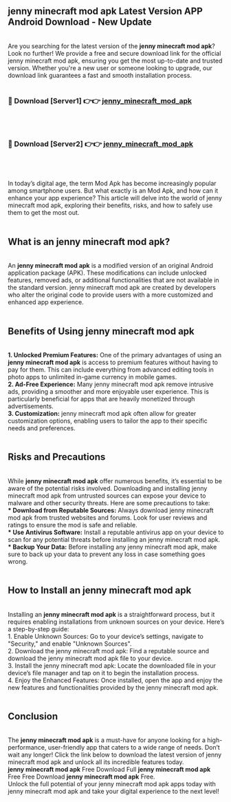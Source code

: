 ## jenny minecraft mod apk Latest Version APP Android Download - New Update
<br>
Are you searching for the latest version of the <strong>jenny minecraft mod apk</strong>? Look no further! We provide a free and secure download link for the official jenny minecraft mod apk, ensuring you get the most up-to-date and trusted version. Whether you're a new user or someone looking to upgrade, our download link guarantees a fast and smooth installation process.
<br>
<br>
<h3>🔴 Download [Server1] 👉👉 <a href="https://modyolo.store/jenny+minecraft+mod+apk">jenny_minecraft_mod_apk</a></h3><br>
<br>
<h3>🔴 Download [Server2] 👉👉 <a href="https://modyolo.store/jenny+minecraft+mod+apk">jenny_minecraft_mod_apk</a></h3><br>
<br>
<br>
In today’s digital age, the term Mod Apk has become increasingly popular among smartphone users. But what exactly is an Mod Apk, and how can it enhance your app experience? This article will delve into the world of jenny minecraft mod apk, exploring their benefits, risks, and how to safely use them to get the most out.
<br>
<br>
<h2>What is an jenny minecraft mod apk?</h2>
<br>
An <strong>jenny minecraft mod apk</strong> is a modified version of an original Android application package (APK). These modifications can include unlocked features, removed ads, or additional functionalities that are not available in the standard version. jenny minecraft mod apk are created by developers who alter the original code to provide users with a more customized and enhanced app experience.
<br>
<br>
<h2>Benefits of Using jenny minecraft mod apk</h2>
<br>
<strong> 1. Unlocked Premium Features:</strong> One of the primary advantages of using an <strong>jenny minecraft mod apk</strong> is access to premium features without having to pay for them. This can include everything from advanced editing tools in photo apps to unlimited in-game currency in mobile games.
<br>
<strong> 2. Ad-Free Experience:</strong> Many jenny minecraft mod apk remove intrusive ads, providing a smoother and more enjoyable user experience. This is particularly beneficial for apps that are heavily monetized through advertisements.
<br>
<strong> 3. Customization:</strong> jenny minecraft mod apk often allow for greater customization options, enabling users to tailor the app to their specific needs and preferences.
<br>
<br>
<h2>Risks and Precautions</h2>
<br>
While <strong>jenny minecraft mod apk</strong> offer numerous benefits, it’s essential to be aware of the potential risks involved. Downloading and installing jenny minecraft mod apk from untrusted sources can expose your device to malware and other security threats. Here are some precautions to take:
<br>
<strong> * Download from Reputable Sources:</strong> Always download jenny minecraft mod apk from trusted websites and forums. Look for user reviews and ratings to ensure the mod is safe and reliable.
<br>
<strong> * Use Antivirus Software:</strong> Install a reputable antivirus app on your device to scan for any potential threats before installing an jenny minecraft mod apk.
<br>
<strong> * Backup Your Data:</strong> Before installing any jenny minecraft mod apk, make sure to back up your data to prevent any loss in case something goes wrong.
<br>
<br>
<h2>How to Install an jenny minecraft mod apk</h2>
<br>
Installing an <strong>jenny minecraft mod apk</strong> is a straightforward process, but it requires enabling installations from unknown sources on your device. Here’s a step-by-step guide:
<br>
 1. Enable Unknown Sources: Go to your device’s settings, navigate to "Security," and enable "Unknown Sources".
<br>
 2. Download the jenny minecraft mod apk: Find a reputable source and download the jenny minecraft mod apk file to your device.
<br>
 3. Install the jenny minecraft mod apk: Locate the downloaded file in your device’s file manager and tap on it to begin the installation process.
<br>
 4. Enjoy the Enhanced Features: Once installed, open the app and enjoy the new features and functionalities provided by the jenny minecraft mod apk.
<br>
<br>
<h2><strong>Conclusion</strong></h2>
<br>
The <strong>jenny minecraft mod apk</strong> is a must-have for anyone looking for a high-performance, user-friendly app that caters to a wide range of needs. Don’t wait any longer! Click the link below to download the latest version of jenny minecraft mod apk and unlock all its incredible features today.
<br>
<strong>jenny minecraft mod apk</strong> Free Download Full <strong>jenny minecraft mod apk</strong> Free Free Download <strong>jenny minecraft mod apk</strong> Free.
<br>
Unlock the full potential of your jenny minecraft mod apk apps today with jenny minecraft mod apk and take your digital experience to the next level!